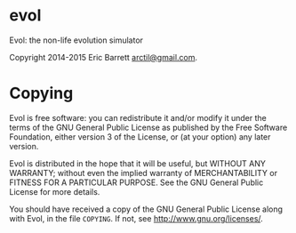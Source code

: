 # evol
Evol: the non-life evolution simulator

Copyright 2014-2015 Eric Barrett <arctil@gmail.com>.

Copying
=======

Evol is free software: you can redistribute it and/or modify it under the terms
of the GNU General Public License as published by the Free Software Foundation,
either version 3 of the License, or (at your option) any later version.

Evol is distributed in the hope that it will be useful, but WITHOUT ANY
WARRANTY; without even the implied warranty of MERCHANTABILITY or FITNESS FOR A
PARTICULAR PURPOSE.  See the GNU General Public License for more details.

You should have received a copy of the GNU General Public License along with
Evol, in the file `COPYING`.  If not, see <http://www.gnu.org/licenses/>.
